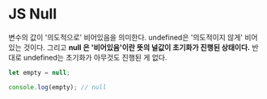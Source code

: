# JS Null

변수의 값이 '의도적으로' 비어있음을 의미한다. undefined은 '의도적이지 않게' 비어있는 것이다. 그리고 **null 은 '비어있음'이란 뜻의 널값이 초기화가 진행된 상태이다.** 반대로 undefined는 초기화가 아무것도 진행된 게 없다.

```javascript
let empty = null;

console.log(empty); // null
```
